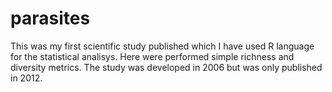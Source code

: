 # parasites
This was my first scientific study published which I have used R language for the statistical analisys.  Here were performed simple richness and diversity metrics. The study was developed in 2006 but was only published in 2012. 
